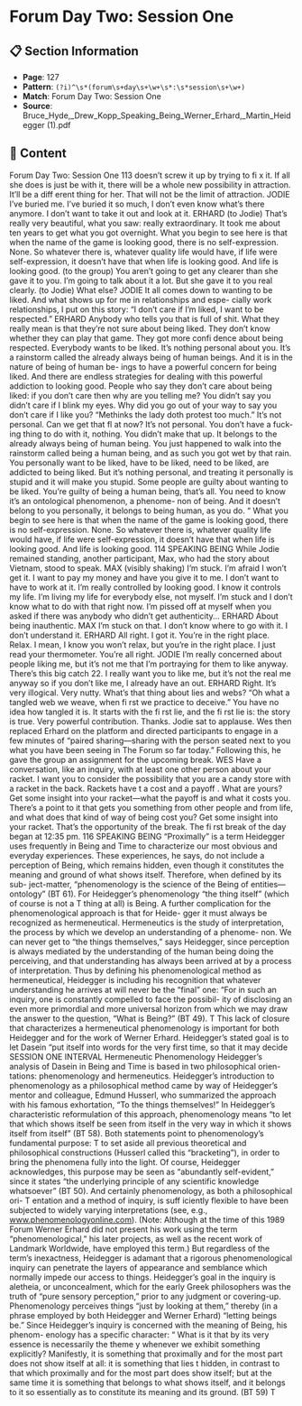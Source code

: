 # Forum Day Two: Session One

## 📋 Section Information

- **Page**: 127
- **Pattern**: `(?i)^\s*(forum\s+day\s+\w+\s*:\s*session\s+\w+)`
- **Match**: Forum Day Two: Session One
- **Source**: Bruce_Hyde,_Drew_Kopp_Speaking_Being_Werner_Erhard,_Martin_Heidegger (1).pdf

## 📄 Content

Forum Day Two: Session One
113
doesn’t screw it up by trying to fi x it. If all she does is just be with it, there will be a whole new
possibility in attraction. It’ll be a diff erent thing for her. That will not be the limit of attraction.
JODIE
I’ve buried me. I’ve buried it so much, I don’t even know what’s there anymore. I don’t want to
take it out and look at it.
ERHARD (to Jodie)
That’s really very beautiful, what you saw: really extraordinary. It took me about ten years to
get what you got overnight. What you begin to see here is that when the name of the game
is looking good, there is no self-expression. None. So whatever there is, whatever quality life
would have, if life were self-expression, it doesn’t have that when life is looking good. And life is
looking good.
(to the group)
You aren’t going to get any clearer than she gave it to you. I’m going to talk about it a lot. But
she gave it to you real clearly.
(to Jodie)
What else?
JODIE
It all comes down to wanting to be liked. And what shows up for me in relationships and espe-
cially work relationships, I put on this story: “I don’t care if I’m liked, I want to be respected.”
ERHARD
Anybody who tells you that is full of shit. What they really mean is that they’re not sure about
being liked. They don’t know whether they can play that game. They got more confi dence about
being respected. Everybody wants to be liked. It’s nothing personal about you. It’s a rainstorm
called the already always being of human beings. And it is in the nature of being of human be-
ings to have a powerful concern for being liked. And there are endless strategies for dealing with
this powerful addiction to looking good. People who say they don’t care about being liked: if you
don’t care then why are you telling me? You didn’t say you didn’t care if I blink my eyes. Why
did you go out of your way to say you don’t care if I like you? “Methinks the lady doth protest
too much.” It’s not personal. Can we get that fl at now? It’s not personal. You don’t have a fuck-
ing thing to do with it, nothing. You didn’t make that up. It belongs to the already always being
of human being. You just happened to walk into the rainstorm called being a human being, and
as such you got wet by that rain. You personally want to be liked, have to be liked, need to be
liked, are addicted to being liked. But it’s nothing personal, and treating it personally is stupid
and it will make you stupid. Some people are guilty about wanting to be liked. You’re guilty of
being a human being, that’s all. You need to know it’s an ontological phenomenon, a phenome-
non of being. And it doesn’t belong to you personally, it belongs to being human, as you do.
“
What you begin to see here is that when the
name of the game is looking good, there is no
self-expression. None. So whatever there is,
whatever quality life would have, if life were
self-expression, it doesn’t have that when life
is looking good. And life is looking good.
114
SPEAKING BEING
While Jodie remained standing, another participant, Max, who had the story about Vietnam, stood
to speak.
MAX (visibly shaking)
I’m stuck. I’m afraid I won’t get it. I want to pay my money and have you give it to me. I don’t
want to have to work at it. I’m really controlled by looking good. I know it controls my life.
I’m living my life for everybody else, not myself. I’m stuck and I don’t know what to do with
that right now. I’m pissed off  at myself when you asked if there was anybody who didn’t get
authenticity...
ERHARD
About being inauthentic.
MAX
I’m stuck on that. I don’t know where to go with it. I don’t understand it.
ERHARD
All right. I got it. You’re in the right place. Relax. I mean, I know you won’t relax, but you’re in
the right place. I just read your thermometer. You’re all right.
JODIE
I’m really concerned about people liking me, but it’s not me that I’m portraying for them to like
anyway. There’s this big catch 22. I really want you to like me, but it’s not the real me anyway so
if you don’t like me, I already have an out.
ERHARD
Right. It’s very illogical. Very nutty. What’s that thing about lies and webs? “Oh what a tangled
web we weave, when fi rst we practice to deceive.” You have no idea how tangled it is. It starts
with the fi rst lie, and the fi rst lie is: the story is true. Very powerful contribution. Thanks.
Jodie sat to applause. Wes then replaced Erhard on the platform and directed participants to engage
in a few minutes of “paired sharing—sharing with the person seated next to you what you have
been seeing in The Forum so far today.”  Following this, he gave the group an assignment for the
upcoming break.
WES
Have a conversation, like an inquiry, with at least one other person about your racket. I want
you to consider the possibility that you are a candy store with a racket in the back. Rackets have
t
a cost and a payoff . What are yours? Get some insight into your racket—what the payoff  is and
what it costs you. There’s a point to it that gets you something from other people and from life,
and what does that kind of way of being cost you? Get some insight into your racket. That’s the
opportunity of the break.
The fi rst break of the day began at 12:35 pm.
116
SPEAKING BEING
“Proximally” is a term Heidegger uses frequently in Being and Time to characterize
our most obvious and everyday experiences. These experiences, he says, do not
include a perception of Being, which remains hidden, even though it constitutes
the meaning and ground of what shows itself. Therefore, when defined by its sub-
ject-matter, “phenomenology is the science of the Being of entities—ontology”
(BT 61). For Heidegger’s phenomenology “the thing itself” (which of course is not a
T
thing at all) is Being.
A further complication for the phenomenological approach is that for Heide-
gger it must always be recognized as hermeneutical. Hermeneutics is the study of
interpretation, the process by which we develop an understanding of a phenome-
non. We can never get to “the things themselves,” says Heidegger, since perception
is always mediated by the understanding of the human being doing the perceiving,
and that understanding has always been arrived at by a process of interpretation.
Thus by defining his phenomenological method as hermeneutical, Heidegger is
including his recognition that whatever understanding he arrives at will never be the
“final” one: “For in such an inquiry, one is constantly compelled to face the possibil-
ity of disclosing an even more primordial and more universal horizon from which we
may draw the answer to the question, “What is Being?” (BT 49).
T
This lack of closure that characterizes a hermeneutical phenomenology is
important for both Heidegger and for the work of Werner Erhard. Heidegger’s stated
goal is to let Dasein “put itself into words for the very first time, so that it may decide
SESSION ONE INTERVAL
Hermeneutic Phenomenology
Heidegger’s analysis of Dasein in Being and Time is based in two philosophical orien-
tations: phenomenology and hermeneutics.
Heidegger’s introduction to phenomenology as a philosophical method came
by way of Heidegger’s mentor and colleague, Edmund Husserl, who summarized the
approach with his famous exhortation, “To the things themselves!” In Heidegger’s
characteristic reformulation of this approach, phenomenology means “to let that
which shows itself be seen from itself in the very way in which it shows itself from
itself” (BT 58). Both statements point to phenomenology’s fundamental purpose:
T
to set aside all previous theoretical and philosophical constructions (Husserl called
this “bracketing”), in order to bring the phenomena fully into the light.
Of course, Heidegger acknowledges, this purpose may be seen as “abundantly
self-evident,” since it states “the underlying principle of any scientific knowledge
whatsoever” (BT 50). And certainly phenomenology, as both a philosophical ori-
T
entation and a method of inquiry, is suff iciently flexible to have been subjected to
widely varying interpretations (see, e.g., www.phenomenologyonline.com). (Note:
Although at the time of this 1989 Forum Werner Erhard did not present his work
using the term “phenomenological,” his later projects, as well as the recent work of
Landmark Worldwide, have employed this term.)
But regardless of the term’s inexactness, Heidegger is adamant that a rigorous
phenomenological inquiry can penetrate the layers of appearance and semblance
which normally impede our access to things. Heidegger’s goal in the inquiry is
aletheia, or unconcealment, which for the early Greek philosophers was the truth of
“pure sensory perception,” prior to any judgment or covering-up. Phenomenology
perceives things “just by looking at them,” thereby (in a phrase employed by both
Heidegger and Werner Erhard) “letting beings be.”
Since Heidegger’s inquiry is concerned with the meaning of Being, his phenom-
enology has a specific character:
“
What is it that by its very essence is necessarily the theme
y
whenever we exhibit something explicitly? Manifestly, it
is something that proximally and for the most part does
not show itself at all: it is something that lies
t
hidden, in
contrast to that which proximally and for the most part
does show itself; but at the same time it is something
that belongs to what shows itself, and it belongs to it
so essentially as to constitute its meaning and its
ground. (BT 59)
T
